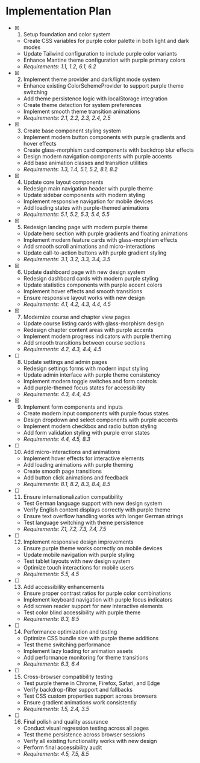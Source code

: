 # Implementation Plan

- [x] 1. Setup foundation and color system
  - Create CSS variables for purple color palette in both light and dark modes
  - Update Tailwind configuration to include purple color variants
  - Enhance Mantine theme configuration with purple primary colors
  - _Requirements: 1.1, 1.2, 6.1, 6.2_

- [x] 2. Implement theme provider and dark/light mode system
  - Enhance existing ColorSchemeProvider to support purple theme switching
  - Add theme persistence logic with localStorage integration
  - Create theme detection for system preferences
  - Implement smooth theme transition animations
  - _Requirements: 2.1, 2.2, 2.3, 2.4, 2.5_

- [x] 3. Create base component styling system
  - Implement modern button components with purple gradients and hover effects
  - Create glass-morphism card components with backdrop blur effects
  - Design modern navigation components with purple accents
  - Add base animation classes and transition utilities
  - _Requirements: 1.3, 1.4, 5.1, 5.2, 8.1, 8.2_

- [x] 4. Update core layout components
  - Redesign main navigation header with purple theme
  - Update sidebar components with modern styling
  - Implement responsive navigation for mobile devices
  - Add loading states with purple-themed animations
  - _Requirements: 5.1, 5.2, 5.3, 5.4, 5.5_

- [x] 5. Redesign landing page with modern purple theme
  - Update hero section with purple gradients and floating animations
  - Implement modern feature cards with glass-morphism effects
  - Add smooth scroll animations and micro-interactions
  - Update call-to-action buttons with purple gradient styling
  - _Requirements: 3.1, 3.2, 3.3, 3.4, 3.5_

- [x] 6. Update dashboard page with new design system
  - Redesign dashboard cards with modern purple styling
  - Update statistics components with purple accent colors
  - Implement hover effects and smooth transitions
  - Ensure responsive layout works with new design
  - _Requirements: 4.1, 4.2, 4.3, 4.4, 4.5_

- [x] 7. Modernize course and chapter view pages
  - Update course listing cards with glass-morphism design
  - Redesign chapter content areas with purple accents
  - Implement modern progress indicators with purple theming
  - Add smooth transitions between course sections
  - _Requirements: 4.2, 4.3, 4.4, 4.5_

- [ ] 8. Update settings and admin pages
  - Redesign settings forms with modern input styling
  - Update admin interface with purple theme consistency
  - Implement modern toggle switches and form controls
  - Add purple-themed focus states for accessibility
  - _Requirements: 4.3, 4.4, 4.5_

- [x] 9. Implement form components and inputs
  - Create modern input components with purple focus states
  - Design dropdown and select components with purple accents
  - Implement modern checkbox and radio button styling
  - Add form validation styling with purple error states
  - _Requirements: 4.4, 4.5, 8.3_

- [ ] 10. Add micro-interactions and animations
  - Implement hover effects for interactive elements
  - Add loading animations with purple theming
  - Create smooth page transitions
  - Add button click animations and feedback
  - _Requirements: 8.1, 8.2, 8.3, 8.4, 8.5_

- [ ] 11. Ensure internationalization compatibility
  - Test German language support with new design system
  - Verify English content displays correctly with purple theme
  - Ensure text overflow handling works with longer German strings
  - Test language switching with theme persistence
  - _Requirements: 7.1, 7.2, 7.3, 7.4, 7.5_

- [ ] 12. Implement responsive design improvements
  - Ensure purple theme works correctly on mobile devices
  - Update mobile navigation with purple styling
  - Test tablet layouts with new design system
  - Optimize touch interactions for mobile users
  - _Requirements: 5.5, 4.5_

- [ ] 13. Add accessibility enhancements
  - Ensure proper contrast ratios for purple color combinations
  - Implement keyboard navigation with purple focus indicators
  - Add screen reader support for new interactive elements
  - Test color blind accessibility with purple theme
  - _Requirements: 8.3, 8.5_

- [ ] 14. Performance optimization and testing
  - Optimize CSS bundle size with purple theme additions
  - Test theme switching performance
  - Implement lazy loading for animation assets
  - Add performance monitoring for theme transitions
  - _Requirements: 6.3, 6.4_

- [ ] 15. Cross-browser compatibility testing
  - Test purple theme in Chrome, Firefox, Safari, and Edge
  - Verify backdrop-filter support and fallbacks
  - Test CSS custom properties support across browsers
  - Ensure gradient animations work consistently
  - _Requirements: 1.5, 2.4, 3.5_

- [ ] 16. Final polish and quality assurance
  - Conduct visual regression testing across all pages
  - Test theme persistence across browser sessions
  - Verify all existing functionality works with new design
  - Perform final accessibility audit
  - _Requirements: 4.5, 7.5, 8.5_